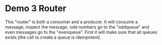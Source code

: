 ﻿# Demo 3 Router
This "router" is both a consumer and a producer. It will consume a message, inspect the message, odd numbers go to the "oddqueue" and even messages go to the "evenqueue". First it will make sure that all queues exists (the call to create a queue is idempotent).
